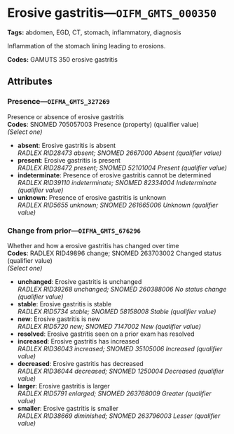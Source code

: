 # Erosive gastritis—`OIFM_GMTS_000350`

**Tags:** abdomen, EGD, CT, stomach, inflammatory, diagnosis

Inflammation of the stomach lining leading to erosions.

**Codes:** GAMUTS 350 erosive gastritis

## Attributes

### Presence—`OIFMA_GMTS_327269`

Presence or absence of erosive gastritis  
**Codes**: SNOMED 705057003 Presence (property) (qualifier value)  
*(Select one)*

- **absent**: Erosive gastritis is absent  
_RADLEX RID28473 absent; SNOMED 2667000 Absent (qualifier value)_
- **present**: Erosive gastritis is present  
_RADLEX RID28472 present; SNOMED 52101004 Present (qualifier value)_
- **indeterminate**: Presence of erosive gastritis cannot be determined  
_RADLEX RID39110 indeterminate; SNOMED 82334004 Indeterminate (qualifier value)_
- **unknown**: Presence of erosive gastritis is unknown  
_RADLEX RID5655 unknown; SNOMED 261665006 Unknown (qualifier value)_

### Change from prior—`OIFMA_GMTS_676296`

Whether and how a erosive gastritis has changed over time  
**Codes**: RADLEX RID49896 change; SNOMED 263703002 Changed status (qualifier value)  
*(Select one)*

- **unchanged**: Erosive gastritis is unchanged  
_RADLEX RID39268 unchanged; SNOMED 260388006 No status change (qualifier value)_
- **stable**: Erosive gastritis is stable  
_RADLEX RID5734 stable; SNOMED 58158008 Stable (qualifier value)_
- **new**: Erosive gastritis is new  
_RADLEX RID5720 new; SNOMED 7147002 New (qualifier value)_
- **resolved**: Erosive gastritis seen on a prior exam has resolved  
- **increased**: Erosive gastritis has increased  
_RADLEX RID36043 increased; SNOMED 35105006 Increased (qualifier value)_
- **decreased**: Erosive gastritis has decreased  
_RADLEX RID36044 decreased; SNOMED 1250004 Decreased (qualifier value)_
- **larger**: Erosive gastritis is larger  
_RADLEX RID5791 enlarged; SNOMED 263768009 Greater (qualifier value)_
- **smaller**: Erosive gastritis is smaller  
_RADLEX RID38669 diminished; SNOMED 263796003 Lesser (qualifier value)_